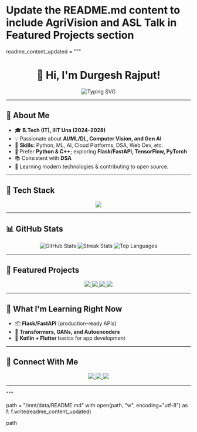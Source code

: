 # Update the README.md content to include AgriVision and ASL Talk in Featured Projects section
readme_content_updated = """<h1 align="center">👋 Hi, I'm Durgesh Rajput!</h1>

<p align="center">
  <img src="https://readme-typing-svg.demolab.com?font=Fira+Code&size=22&duration=3500&pause=500&center=true&vCenter=true&width=700&lines=AI%2FML+Enthusiast+%7C+Web+Dev+Learner;Building+Ridy%3A+Hyperlocal+Ride+Service;Offline+Voice+Assistant+(Jarvis-style);Open+to+collaboration+%26+internships" alt="Typing SVG" />
</p>

---

## 🌟 About Me
- 🎓 **B.Tech (IT), IIIT Una (2024–2028)**
- 💡 Passionate about **AI/ML/DL, Computer Vision, and  Gen AI**
- 🎯 **Skills:** Python, ML, AI, Cloud Platforms, DSA, Web Dev, etc.
- 🧰 Prefer **Python & C++**; exploring **Flask/FastAPI, TensorFlow, PyTorch**
- 📚 Consistent with **DSA**
- 🌱 Learning modern technologies & contributing to open source.

---

## 🧰 Tech Stack
<p align="center">
  <img src="https://skillicons.dev/icons?i=python,cpp,java,js,ts,html,css,react,tailwind,nodejs,express,flask,fastapi,tensorflow,pytorch,git,github,vscode,mysql,postgresql,mongodb" />
</p>

---

## 📊 GitHub Stats
<p align="center">
  <img src="https://github-readme-stats.vercel.app/api?username=DurgeshRajput11&show_icons=true&theme=radical" alt="GitHub Stats" />
  <img src="https://github-readme-streak-stats.herokuapp.com/?user=DurgeshRajput11&theme=radical" alt="Streak Stats" />
  <img src="https://github-readme-stats.vercel.app/api/top-langs/?username=DurgeshRajput11&layout=compact&theme=radical" alt="Top Languages" />
</p>

---

## 🚀 Featured Projects
<p align="center">
  <a href="https://github.com/DurgeshRajput11/Ridy">
    <img src="https://github-readme-stats.vercel.app/api/pin/?username=DurgeshRajput11&repo=Ridy&theme=radical" />
  </a>
  <a href="https://github.com/DurgeshRajput11/offline-voice-assistant">
    <img src="https://github-readme-stats.vercel.app/api/pin/?username=DurgeshRajput11&repo=offline-voice-assistant&theme=radical" />
  </a>
  <a href="https://github.com/DurgeshRajput11/agriVision">
    <img src="https://github-readme-stats.vercel.app/api/pin/?username=DurgeshRajput11&repo=agriVision&theme=radical" />
  </a>
  <a href="https://github.com/DurgeshRajput11/ASL-talk">
    <img src="https://github-readme-stats.vercel.app/api/pin/?username=DurgeshRajput11&repo=ASL-talk&theme=radical" />
  </a>
</p>

---

## 🧪 What I'm Learning Right Now
- 📦 **Flask/FastAPI** (production-ready APIs)
- 🧠 **Transformers, GANs, and Autoencoders**
- 📱 **Kotlin + Flutter** basics for app development

---

## 🤝 Connect With Me
<p align="center">
  <a href="https://www.linkedin.com/in/YOUR-LINKEDIN/">
    <img src="https://img.shields.io/badge/LinkedIn-Connect-blue?style=for-the-badge&logo=linkedin" />
  </a>
  <a href="mailto:YOUR-EMAIL@example.com">
    <img src="https://img.shields.io/badge/Email-Say%20Hi!-red?style=for-the-badge&logo=gmail" />
  </a>
  <a href="https://github.com/DurgeshRajput11">
    <img src="https://img.shields.io/badge/GitHub-Follow-black?style=for-the-badge&logo=github" />
  </a>
</p>

---

"""

path = "/mnt/data/README.md"
with open(path, "w", encoding="utf-8") as f:
    f.write(readme_content_updated)

path
